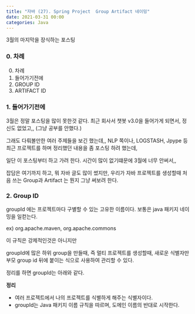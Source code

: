 ```yaml
---
title: "자바 (27). Spring Project  Group Artifact 네이밍" 
date: 2021-03-31 00:00
categories: Java
---
```


3월의 마지막을 장식하는 포스팅

### 0. 차례
0. 차례
1. 들어가기전에   
2. GROUP ID
3. ARTIFACT ID

### 1. 들어가기전에

3월은 정말 포스팅을 많이 못한것 같다. 최근 회사서 챗봇 v3.0을 들어가게 되면서, 정신도 없었고,, (그냥 공부를 안했다.)

그래도 다뤄볼만한 여러 주제들을 보긴 했는데,, NLP 쪽이나, LOGSTASH, Jpype 등 최근 프로젝트를 하며 정리했던 내용을 좀 포스팅 하려 했는데,

일단 이 포스팅부터 하고 가려 한다. 시간이 많이 없기떄문에 3월에 너무 안써서,,

잡담은 여기까지 하고, 뭐 자바 글도 많이 썼지만, 우리가 자바 프로젝트를 생성할때 처음 쓰는 Group과 Artifact 는 뭔지 그냥 써보려 한다.


### 2. Group ID

groupId 에는 프로젝트마다 구별할 수 있는 고유한 이름이다. 보통은 java 패키지 네이밍을 일컫는다.

ex) org.apache.maven, org.apache.commons 

이 규칙은 강제적인것은 아니지만

groupId에 많은 하위 group을 만들때, 즉 멀티 프로젝트를 생성할때, 새로운 식별자만 부모 group id 뒤에 붙이는 식으로 사용하여 관리할 수 있다.

정리를 하면 groupId는 아래와 같다.

__정리__
- 여러 프로젝트에서 나의 프로젝트를 식별하게 해주는 식별자이다.
- groupId는 Java 패키지 이름 규칙을 따르며, 도메인 이름의 반대로 시작한다.